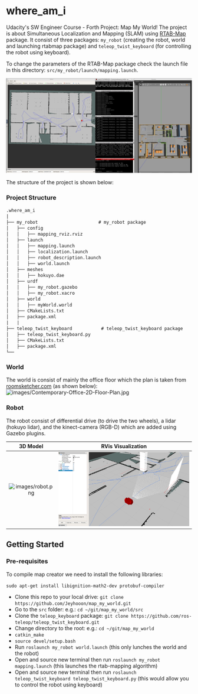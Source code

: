 # where_am_i

Udacity's SW Engineer Course - Forth Project: Map My World!
The project is about Simultaneous Localization and Mapping (SLAM) using [RTAB-Map](http://wiki.ros.org/rtabmap_ros) package. It consist of three packages: `my_robot` (creating the robot, world and launching rtabmap package) and `teleop_twist_keyboard` (for controlling the robot using keyboard).

To change the parameters of the RTAB-Map package check the launch file in this directory: `src/my_robot/launch/mapping.launch`.

![images/map_my_world.png](images/map_my_world.png)

The structure of the project is shown below:

### Project Structure

    .where_am_i
    |
    ├── my_robot                       # my_robot package
    │   ├── config
    │   │   ├── mapping_rviz.rviz
    │   ├── launch
    │   │   ├── mapping.launch
    │   │   ├── localization.launch
    │   │   ├── robot_description.launch
    │   │   ├── world.launch
    │   ├── meshes
    │   │   ├── hokuyo.dae
    │   ├── urdf
    │   │   ├── my_robot.gazebo
    │   │   ├── my_robot.xacro
    │   ├── world
    │   │   ├── myWorld.world
    │   ├── CMakeLists.txt
    │   ├── package.xml
    |   |
    ├── teleop_twist_keyboard           # teleop_twist_keyboard package
    │   ├── teleop_twist_keyboard.py
    │   ├── CMakeLists.txt
    │   ├── package.xml
    └──

### World

The world is consist of mainly the office floor which the plan is taken from [roomsketcher.com](https://www.roomsketcher.com/floor-plan-gallery/325/office-floor-plan-examples/contemporary-office-floor-plan/) (as shown below):
![images/Contemporary-Office-2D-Floor-Plan.jpg](images/Contemporary-Office-2D-Floor-Plan.jpg)

### Robot

The robot consist of differential drive (to drive the two wheels), a lidar (hokuyo lidar), and the kinect-camera (RGB-D) which are added using Gazebo plugins.

|               3D Model                |         RVis Visualization          |
| :-----------------------------------: | :---------------------------------: |
| ![images/robot.png](images/robot.png) | ![images/rviz.png](images/rviz.png) |

## Getting Started

### Pre-requisites

To compile map creator we need to install the following libraries:

```
sudo apt-get install libignition-math2-dev protobuf-compiler
```

- Clone this repo to your local drive:
  `git clone https://github.com/Jeyhooon/map_my_world.git`
- Go to the `src` folder: e.g.: `cd ~/git/map_my_world/src`
- Clone the `teleop_keyboard` package: `git clone https://github.com/ros-teleop/teleop_twist_keyboard.git`
- Change directory to the root: e.g.: `cd ~/git/map_my_world`
- `catkin_make`
- `source devel/setup.bash`
- Run `roslaunch my_robot world.launch` (this only lunches the world and the robot)
- Open and source new terminal then run `roslaunch my_robot mapping.launch` (this launches the rtab-mapping algorithm)
- Open and source new terminal then run `roslaunch teleop_twist_keyboard teleop_twist_keyboard.py` (this would allow you to control the robot using keyboard)
